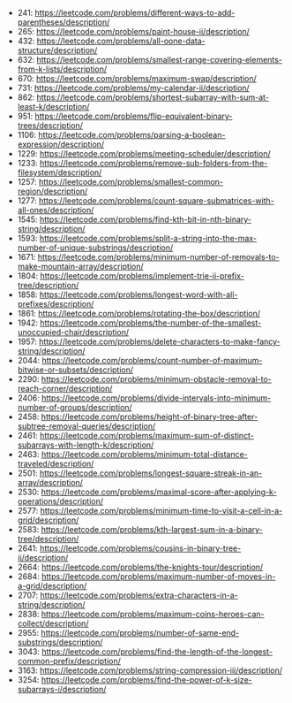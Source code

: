 - 241: https://leetcode.com/problems/different-ways-to-add-parentheses/description/
- 265: https://leetcode.com/problems/paint-house-ii/description/
- 432: https://leetcode.com/problems/all-oone-data-structure/description/
- 632: https://leetcode.com/problems/smallest-range-covering-elements-from-k-lists/description/
- 670: https://leetcode.com/problems/maximum-swap/description/
- 731: https://leetcode.com/problems/my-calendar-ii/description/
- 862: https://leetcode.com/problems/shortest-subarray-with-sum-at-least-k/description/
- 951: https://leetcode.com/problems/flip-equivalent-binary-trees/description/
- 1106: https://leetcode.com/problems/parsing-a-boolean-expression/description/
- 1229: https://leetcode.com/problems/meeting-scheduler/description/
- 1233: https://leetcode.com/problems/remove-sub-folders-from-the-filesystem/description/
- 1257: https://leetcode.com/problems/smallest-common-region/description/
- 1277: https://leetcode.com/problems/count-square-submatrices-with-all-ones/description/
- 1545: https://leetcode.com/problems/find-kth-bit-in-nth-binary-string/description/
- 1593: https://leetcode.com/problems/split-a-string-into-the-max-number-of-unique-substrings/description/
- 1671: https://leetcode.com/problems/minimum-number-of-removals-to-make-mountain-array/description/
- 1804: https://leetcode.com/problems/implement-trie-ii-prefix-tree/description/
- 1858: https://leetcode.com/problems/longest-word-with-all-prefixes/description/
- 1861: https://leetcode.com/problems/rotating-the-box/description/
- 1942: https://leetcode.com/problems/the-number-of-the-smallest-unoccupied-chair/description/
- 1957: https://leetcode.com/problems/delete-characters-to-make-fancy-string/description/
- 2044: https://leetcode.com/problems/count-number-of-maximum-bitwise-or-subsets/description/
- 2290: https://leetcode.com/problems/minimum-obstacle-removal-to-reach-corner/description/
- 2406: https://leetcode.com/problems/divide-intervals-into-minimum-number-of-groups/description/
- 2458: https://leetcode.com/problems/height-of-binary-tree-after-subtree-removal-queries/description/
- 2461: https://leetcode.com/problems/maximum-sum-of-distinct-subarrays-with-length-k/description/
- 2463: https://leetcode.com/problems/minimum-total-distance-traveled/description/
- 2501: https://leetcode.com/problems/longest-square-streak-in-an-array/description/
- 2530: https://leetcode.com/problems/maximal-score-after-applying-k-operations/description/
- 2577: https://leetcode.com/problems/minimum-time-to-visit-a-cell-in-a-grid/description/
- 2583: https://leetcode.com/problems/kth-largest-sum-in-a-binary-tree/description/
- 2641: https://leetcode.com/problems/cousins-in-binary-tree-ii/description/
- 2664: https://leetcode.com/problems/the-knights-tour/description/
- 2684: https://leetcode.com/problems/maximum-number-of-moves-in-a-grid/description/
- 2707: https://leetcode.com/problems/extra-characters-in-a-string/description/
- 2838: https://leetcode.com/problems/maximum-coins-heroes-can-collect/description/
- 2955: https://leetcode.com/problems/number-of-same-end-substrings/description/
- 3043: https://leetcode.com/problems/find-the-length-of-the-longest-common-prefix/description/
- 3163: https://leetcode.com/problems/string-compression-iii/description/
- 3254: https://leetcode.com/problems/find-the-power-of-k-size-subarrays-i/description/
